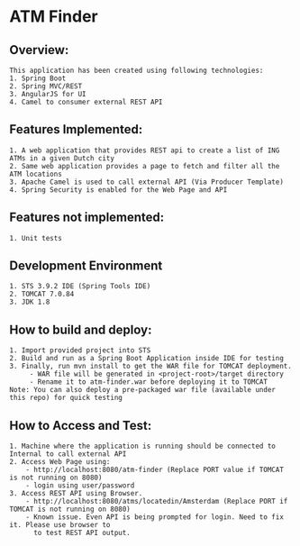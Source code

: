 # ATM Finder


Overview:
--------
	This application has been created using following technologies:
	1. Spring Boot
	2. Spring MVC/REST
	3. AngularJS for UI
	4. Camel to consumer external REST API
	
Features Implemented:
---------------------
	1. A web application that provides REST api to create a list of ING ATMs in a given Dutch city
	2. Same web application provides a page to fetch and filter all the ATM locations
	3. Apache Camel is used to call external API (Via Producer Template)
	4. Spring Security is enabled for the Web Page and API  

Features not implemented:
------------------------
	1. Unit tests

Development Environment
------------------------
	1. STS 3.9.2 IDE (Spring Tools IDE)
	2. TOMCAT 7.0.84
	3. JDK 1.8
	
How to build and deploy:
------------------------
	1. Import provided project into STS 
	2. Build and run as a Spring Boot Application inside IDE for testing
	3. Finally, run mvn install to get the WAR file for TOMCAT deployment. 
		 - WAR file will be generated in <project-root>/target directory
		 - Rename it to atm-finder.war before deploying it to TOMCAT
	Note: You can also deploy a pre-packaged war file (available under this repo) for quick testing
	
How to Access and Test:
----------------------
	1. Machine where the application is running should be connected to Internal to call external API
	2. Access Web Page using:
		- http://localhost:8080/atm-finder (Replace PORT value if TOMCAT is not running on 8080)
		- login using user/password
	3. Access REST API using Browser.
		- http://localhost:8080/atms/locatedin/Amsterdam (Replace PORT if TOMCAT is not running on 8080)
		- Known issue. Even API is being prompted for login. Need to fix it. Please use browser to
		  to test REST API output.
